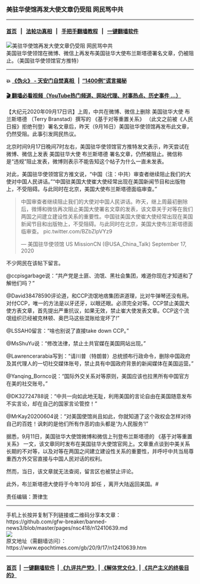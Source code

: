### 美驻华使馆再发大使文章仍受阻 网民骂中共
------------------------

#### [首页](https://github.com/gfw-breaker/banned-news3/blob/master/README.md) &nbsp;&nbsp;|&nbsp;&nbsp; [法轮功真相](https://github.com/begood0513/basic/blob/master/README.md)  &nbsp;&nbsp;|&nbsp;&nbsp; [手把手翻墙教程](https://github.com/gfw-breaker/guides/wiki)  &nbsp;&nbsp;|&nbsp;&nbsp; [一键翻墙软件](https://github.com/gfw-breaker/nogfw/blob/master/README.md)  



<div><img alt="美驻华使馆再发大使文章仍受阻 网民骂中共" class="attachment-djy_600_400 size-djy_600_400 wp-post-image" src="https://i.epochtimes.com/assets/uploads/2020/09/a037ced1fd31ae4e5d91c1aef7cbd9c7-598x400.png"/>
<div class="caption">
 美国驻华使领馆在微博、微信上再发布美国驻华大使布兰斯塔德署名文章，仍被阻止。（美国驻华使领馆官方推特）
</div></div><hr/>

#### 💥 [《伪火》 - 天安门自焚真相 ](http://158.247.195.190:10000/videos/blog/weihuo.html)&nbsp; |&nbsp; [“1400例”谎言揭秘  ](http://158.247.195.190:10000/videos/blog/jiexi1400.html)

#### [ 🎬  翻墙必看视频（YouTube热门频道、网站代理、时事热点、历史事件 ...）](https://github.com/gfw-breaker/links/blob/master/banned.md)

<div><p>
 【大纪元2020年09月17日讯】上周，中共在微博、微信上删除
 <ok href="https://www.epochtimes.com/gb/tag/%E7%BE%8E%E5%9B%BD%E9%A9%BB%E5%8D%8E%E5%A4%A7%E4%BD%BF.html">
  美国驻华大使
 </ok>
 <ok href="https://www.epochtimes.com/gb/tag/%E5%B8%83%E5%85%B0%E6%96%AF%E5%A1%94%E5%BE%B7.html">
  布兰斯塔德
 </ok>
 （Terry Branstad）撰写的
 <ok href="https://www.epochtimes.com/gb/tag/%E3%80%8A%E5%9F%BA%E4%BA%8E%E5%AF%B9%E7%AD%89%E9%87%8D%E7%BD%AE%E5%85%B3%E7%B3%BB%E3%80%8B.html">
  《基于对等重置关系》
 </ok>
 （此文之前被《人民日报》拒绝刊登）署名文章后，昨天（9月16日）美国驻华使领馆再发布此文章，仍然受阻。此事引发网民热议。
</p>
<p>
 北京时间9月17日晚间7时左右，美国驻华使领馆官方推特发文表示，昨天尝试在微博、微信上发表
 <ok href="https://www.epochtimes.com/gb/tag/%E7%BE%8E%E5%9B%BD%E9%A9%BB%E5%8D%8E%E5%A4%A7%E4%BD%BF.html">
  美国驻华大使
 </ok>
 <ok href="https://www.epochtimes.com/gb/tag/%E5%B8%83%E5%85%B0%E6%96%AF%E5%A1%94%E5%BE%B7.html">
  布兰斯塔德
 </ok>
 署名文章，仍然被阻止。微信称是“违规”阻止发表，微博则表示不能告知这个帖子为什么一直未发表。
</p>
<p>
 对此，美国驻华使领馆官方推文说，“中国（注：中共）审查者继续阻止我们的大使对中国人民讲话。”“中国驻美国大使崔大使经常出现在美国新闻节目和出版物上，不受阻碍。与此同时在北京，美国大使布兰斯塔德面临审查。”
</p>
<p>
</p>
<blockquote class="twitter-tweet">
 <p dir="ltr" lang="zh">
  中国审查者继续阻止我们的大使对中国人民讲话。昨天，继上周最初删除后，微博和微信再次阻止美国大使署名文章的发表，该文章关于对等在我们两国之间建立建设性关系的重要性。中国驻美国大使崔大使经常出现在美国新闻节目和出版物上，不受阻碍。与此同时在北京，美国大使布兰斯塔德面临审查。
  <ok href="https://t.co/BZbZlpVYz9">
   pic.twitter.com/BZbZlpVYz9
  </ok>
 </p>
 <p>
  — 美国驻华使领馆 US MissionCN (@USA_China_Talk)
  <ok href="https://twitter.com/USA_China_Talk/status/1306548730800361473?ref_src=twsrc%5Etfw">
   September 17, 2020
  </ok>
 </p>
</blockquote>
<p>
 <p>
 </p>
 <p>
  不少网民在该帖下留言。
 </p>
 <p>
  @ccpisgarbage说：“共产党是土匪、流氓、黑社会集团，难道你现在才知道和了解他们吗？”
 </p>
 <p>
  @David38478590评论道，和CCP流氓地痞集团讲道理，比对牛弹琴还没有用。对付CCP，唯一的方法是以牙还牙，以眼还眼。必须完全对等。CCP禁止美国大使方表文章，首先提出严重抗议，如果无效，禁止崔大使发表文章。CCP这个流氓组织已经被克林顿、奥巴马这些混账给宠坏了!”
 </p>
 <p>
  @LSSAH0留言：“啥也别说了直接take down CCP。”
 </p>
 <p>
  @MsShuYu说：“修改法律，禁止土共官媒在美国网站出现。”
 </p>
 <p>
  @Lawrencerarabia写到：“请川普（特朗普）总统颁布行政命令，删除中国政府及其代理人的一切社交媒体账号，禁止具有中国政府背景的新闻媒体在美国运营。”
 </p>
 <p>
  @Yanqing_Bornco说：“国际外交关系对等原则，美国应该也拉黑所有中国官方在美的社交账号。”
 </p>
 <p>
  @DK32724788说：“中共一向如此地无耻，利用美国的言论自由在美国随意发布不实言论，却在自己的国家言论管控！”
 </p>
 <p>
  @MrKay20200604说：“对美国使馆尚且如此，你就知道了这个政权会怎样对待自己的百姓！讽刺的是他们所有作恶的由头都是‘为人民服务’!”
 </p>
 <p>
  据悉，9月11日，美国驻华大使馆微博和微信上刊登布兰斯塔德的
  <ok href="https://www.epochtimes.com/gb/tag/%E3%80%8A%E5%9F%BA%E4%BA%8E%E5%AF%B9%E7%AD%89%E9%87%8D%E7%BD%AE%E5%85%B3%E7%B3%BB%E3%80%8B.html">
   《基于对等重置关系》
  </ok>
  一文，该文章同时发布在美国驻华大使馆官网上。文章重点谈到中美关系长期的不对等，以及对等在两国之间建立建设性关系的重要性，并呼吁中共当局尊重西方外交官直接与中国人民对话的权利。
 </p>
 <p>
  然而，当日，该文章就无法查阅，留言区也被禁止评论。
 </p>
 <p>
  此外，布兰斯塔德大使将于今年10月
  <ok href="https://www.epochtimes.com/gb/tag/%E5%8D%B8%E4%BB%BB.html">
   卸任
  </ok>
  ，离开大陆返回美国。#
 </p>
 <p>
  责任编辑：萧律生
 </p>
</p></div>
<hr/>
手机上长按并复制下列链接或二维码分享本文章：<br/>
https://github.com/gfw-breaker/banned-news3/blob/master/pages/nsc418/n12410639.md <br/>
<a href='https://github.com/gfw-breaker/banned-news3/blob/master/pages/nsc418/n12410639.md'><img src='https://github.com/gfw-breaker/banned-news3/blob/master/pages/nsc418/n12410639.md.png'/></a> <br/>
原文地址（需翻墙访问）：https://www.epochtimes.com/gb/20/9/17/n12410639.htm


------------------------
#### [首页](https://github.com/gfw-breaker/banned-news3/blob/master/README.md) &nbsp;|&nbsp; [一键翻墙软件](https://github.com/gfw-breaker/nogfw/blob/master/README.md) &nbsp;| [《九评共产党》](https://github.com/gfw-breaker/9ping.md/blob/master/README.md#九评之一评共产党是什么) | [《解体党文化》](https://github.com/gfw-breaker/jtdwh.md/blob/master/README.md) | [《共产主义的终极目的》](https://github.com/gfw-breaker/gczydzjmd.md/blob/master/README.md)


<img src='http://gfw-breaker.win/banned-news3/pages/nsc418/n12410639.md' width='0px' height='0px'/>